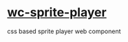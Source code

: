 # [wc-sprite-player](https://pozorfluo.github.io/wc-sprite-player/index.html)

css based sprite player web component
